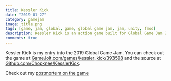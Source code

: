 ```yaml
---
title: Kessler Kick 
date: "2019-01-27"
category: gamejam
image: title.png
tags: [game, jam, global, game, global game jam, jam, unity, fmod]
description: Kessler Kick is an action game built for Global Game Jam 2019
comments: true
---
```


Kessler Kick is my entry into the 2019 Global Game Jam. You can check out the game at [GameJolt.com/games/kessler_kick/393598](https://gamejolt.com/games/kessler_kick/393598) and the source at [Github.com/Chopknee/KesslerKick](https://github.com/Chopknee/KesslerKick).

Check out my [postmortem on the game](/blog/global-game-jam-2019-postmortem/)
